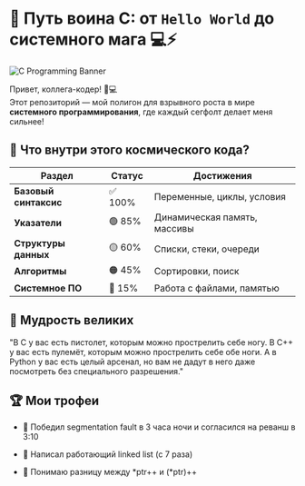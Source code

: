 # 🚀 Путь воина C: от `Hello World` до системного мага 💻⚡

![C Programming Banner](https://placehold.co/1200x400/2d3748/white?text=Welcome+to+C+Mastery)

Привет, коллега-кодер! 👨💻  
Этот репозиторий — мой полигон для взрывного роста в мире **системного программирования**, где каждый сегфолт делает меня сильнее!

## 🌌 Что внутри этого космического кода?

<div align="center">

| Раздел | Статус | Достижения |
|--------|--------|------------|
| **Базовый синтаксис** | ✅ 100% | Переменные, циклы, условия |
| **Указатели** | 🟢 85% | Динамическая память, массивы |
| **Структуры данных** | 🟡 60% | Списки, стеки, очереди |
| **Алгоритмы** | 🟠 45% | Сортировки, поиск |
| **Системное ПО** | 🔴 15% | Работа с файлами, памятью |

</div>

## 💬 Мудрость великих
"В C у вас есть пистолет, которым можно прострелить себе ногу. В C++ у вас есть пулемёт, которым можно прострелить себе обе ноги. А в Python у вас есть целый арсенал, но вам не дадут в него даже посмотреть без специального разрешения."


## 🏆 Мои трофеи
- 🏅 Победил segmentation fault в 3 часа ночи и согласился на реванш в 3:10

- 🥈 Написал работающий linked list (с 7 раза)

- 🥉 Понимаю разницу между *ptr++ и (*ptr)++
